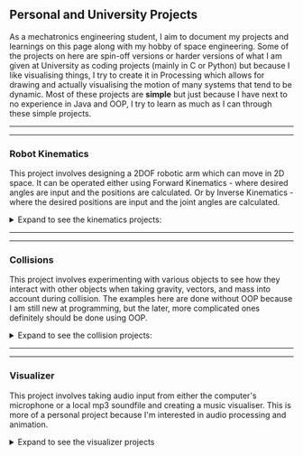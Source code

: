 

## Personal and University Projects
As a mechatronics engineering student, I aim to document my projects and learnings on this page along with my hobby of space engineering. Some of the projects on here are spin-off versions or harder versions of what I am given at University as coding projects (mainly in C or Python) but because I like visualising things, I try to create it in Processing which allows for drawing and actually visualising the motion of many systems that tend to be dynamic. Most of these projects are **simple** but just because I have next to no experience in Java and OOP, I try to learn as much as I can through these simple projects.

---

---

### Robot Kinematics
This project involves designing a 2DOF robotic arm which can move in 2D space. It can be operated either using Forward Kinematics - where desired angles are input and the positions are calculated. Or by Inverse Kinematics - where the desired positions are input and the joint angles are calculated. 

<details markdown="1">
  <summary>Expand to see the kinematics projects:</summary>
  <br>
  


  For a 2DOF robot, it is easy to derive the equations of motion using trigonometry to create a relationship between joint lengths and joint angles.

  ---

![image](https://user-images.githubusercontent.com/68944131/89091516-b6743380-d3ed-11ea-9e29-3b3b56754648.png)

---

From the above image the following equations can be derived for **Forward Kinematics** : 


`x2 = L2 * cos(theta1 +  theta2) + L1 * cos(theta1)`

`y2 = L2 * sin(theta1 +  theta2) + L1 * sin(theta1)`


I created this project using Processing 3 which made it easier to visualise the actual system being moved. Instead of having the input angles typed, I thought it would be more intuitive to have a slider system much like how excavator controls operate in order to chose the target angle. The first iteration of the program worked successfuly and is shown below. It does **not** include the collision mechanic with the wall which requires recalculating the way that the arm approaches the set target angles. 

The code for **Forward Kinematics** is here:
[Forward Kinematics](./Code/Processing/ForwardKinematics.pde)

The project can be shown in the short GIF below.

![ArmAnimation](https://user-images.githubusercontent.com/68944131/89114568-4636e200-d4c1-11ea-8704-d1d7b595bb37.gif)

So this small code project shows how a 2DOF robot can be controlled easily by manipulating its relative angles with each other and the fixed horizontal axis. Future developments and adjustments to this project could include making a Double Pendulum that uses Forward Kinematics, expanding this to a 3DOF system, implementing collision between the arms and an external wall as well as variable speed control.




---
 
 
And for **Inverse Kinematics** the solutions are a bit more complicated but can also be found using trigonometry:

`theta2 = arccos((x2^2 + y2^2 - L1^2 - L2^2) / (2 * L1 * L2))`

`theta1 = arctan(y2/x2) -  arctan( (L2 * sin(theta2)) / (L1 + L2 * cos(theta2))`

It is important to note that inverse kinematics will always result in 2 solutions where if a solution `theta` exists, then there exists another solution `theta + 2 * n * PI` where n is an integer. I also did this project using Processing 3 which made it easier to visualise the actual system being moved. Instead of using a slider system like with Forward Kinematics, the Locus of available points reachable by the arm is shown by the green circle and is dependent on the arm lengths. Clicking anywhere within the green circle will cause the program to calculate the required angles and move the arm to the designated position. 

The code for **Inverse Kinematics** is here:
[Inverse Kinematics](./Code/Processing/InverseKinematics.pde)


The project can be shown in the short GIF below.

![inverseKin](https://user-images.githubusercontent.com/68944131/89171296-49ff5d00-d5c4-11ea-9e2a-c23ede309cce.gif)


So this small code project shows how a 2DOF robot can be controlled easily by manipulating its position and angles with a fixed horizontal axis. Future developments and adjustments to this project could include making a simple hand waving animation using Inverse Kinematics, adding more degrees of freedom, and possibly making a 3D version including the Z-axis utilising PVectors and Classes instead.
</details>


---

---

### Collisions
This project involves experimenting with various objects to see how they interact with other objects when taking gravity, vectors, and mass into account during collision. The examples here are done without OOP because I am still new at programming, but the later, more complicated ones definitely should be done using OOP.

<details>
  <summary>Expand to see the collision projects:</summary>
  <br>
  

The first simple project is a **Vertically Bouncing Ball** which aims to use a ball under the influence of gravity and restitution to eventually come to rest upon consecutive contacts with the ground. Instead of actually programming *collision* because I am still unsure how to go about defining a specific set of points which constitute an object, so I made it bounce back up when it reached the position at which the ground was defined at instead.

It's code can be located here: [Vertical Ball Bounce](./Code/Processing/VerticalBallBounce.pde)

The simulation can be shown in the short GIF below:

![BallBounce](https://user-images.githubusercontent.com/68944131/89274676-97db9a00-d684-11ea-8c87-ac93709dfa3a.gif)

---

The next step up from the simple ball bouncing was the collision of two objects with differing masses. I had to use the conservation of momentum equations to ensure that this simulation stayed as close to 1D physics as possible as they are only experiencing co-linear collision. I also experimented with energy loss during the collision so it wasn't perfectly elastic, resulting in the balls losing velocity everytime they hit the wall or each other. The proof and formula for elastic collisions was studied and applied from [this](https://courses.lumenlearning.com/boundless-physics/chapter/collisions/) website.

The code for this project can be located here: [Linear Collision](./Code/Processing/LinearCollision.pde)

The simulation is shown in the short GIF below:

![LinearCollision](https://user-images.githubusercontent.com/68944131/89293360-2827d800-d6a1-11ea-93ad-c408c01239ef.gif)

---

The next step up from 1D collinear collision was 2D freespace collision. Instead of using complex trigonometry and momentum mechanics (I tried and it didnt work :( ), I just added the Y axis also being manipulated by the collision where in the Linear Collision project, only the X axis velocities were being impacted. This also meant that I had to add boundaries to the top and bottom of the screen for the balls to bounce off and lose velocity as restitution is only 95%. I also had to tweak the way that distance between the two ball's center was calculated, as now it has a Y componenet as well, Pythagoras Theorem does the trick in finding the minimum distance between the Ball Centers to detect a collision. I won't upload this new one as it is 90% the same as the previous Linear Collision version, instead I will list the major code changes and additions below.

Pythagoras for minimal distance calculation:
``` java
  DistanceX = Block2Pos.x - Block1Pos.x;
  DistanceY = Block2Pos.y - Block1Pos.y;
  
  distance = sqrt(DistanceX * DistanceX  + DistanceY* DistanceY);
```  
Y-Velocity being affected by collisions if there is a Y Component present as well:
```java
   Block1Vel.y = ((Block1Mass-Block2Mass)/(Block1Mass+Block2Mass)) * PreCollisionBlock1VelY + (2*Block2Mass/(Block1Mass+Block2Mass)) * PreCollisionBlock2VelY;
   Block2Vel.y = ((Block2Mass-Block1Mass)/(Block1Mass+Block2Mass)) * PreCollisionBlock2VelY+ (2*Block1Mass/(Block1Mass+Block2Mass)) * PreCollisionBlock1VelY;
```
 The simulation can be shown in the short GIF below:
 
 ![2DCollision](https://user-images.githubusercontent.com/68944131/89365855-e175c480-d718-11ea-888b-3d93c49524c6.gif)

</details>

 
 ---
 
 ---


### Visualizer
This project involves taking audio input from either the computer's microphone or a local mp3 soundfile and creating a music visualiser. This is more of a personal project because I'm interested in audio processing and animation.

<details>
  <summary>Expand to see the visualizer projects</summary>
  <br>
  
  When analysing a 
  
  
  
  
  
  
  
  
  
  
  
  
  
  
  
  
</details>

